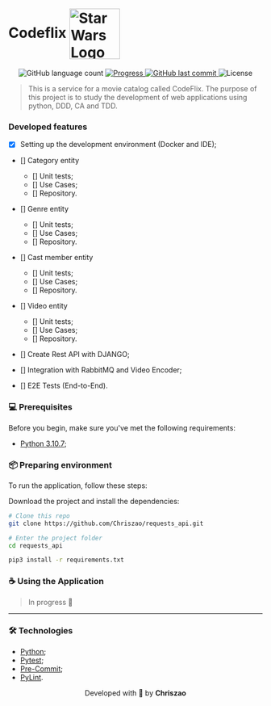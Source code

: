 # Codeflix <img alt="Star Wars Logo" src="https://i.pinimg.com/originals/b4/b5/fd/b4b5fdf7bf06601ad4bd1cc6f73acff3.png" width=100 heigh=100 align="center"/>

<p align="center">

  <img alt="GitHub language count" src="https://img.shields.io/github/languages/count/Chriszao/requests_api?color=%2304D361" />

  <a href="http://makeapullrequest.com">
    <img src="https://img.shields.io/badge/progress-10%25-brightgreen.svg" alt="Progress">
  </a>

  <a href="https://github.com/Chriszao/requests_api/commits/main">
    <img alt="GitHub last commit" src="https://img.shields.io/github/last-commit/Chriszao/requests_api">
  </a>

  <img alt="License" src="https://img.shields.io/badge/license-MIT-brightgreen">
</p>

> This is a service for a movie catalog called CodeFlix. The purpose of this project is to study the development of web applications using python, DDD, CA and TDD.

### Developed features

- [x] Setting up the development environment (Docker and IDE);
- [] Category entity
    - [] Unit tests;
    - [] Use Cases;
    - [] Repository.

- [] Genre entity
    - [] Unit tests;
    - [] Use Cases;
    - [] Repository.

- [] Cast member entity
    - [] Unit tests;
    - [] Use Cases;
    - [] Repository.

- [] Video entity
    - [] Unit tests;
    - [] Use Cases;
    - [] Repository.

- [] Create Rest API with DJANGO;
- [] Integration with RabbitMQ and Video Encoder;
- [] E2E Tests (End-to-End).

### 💻 Prerequisites

Before you begin, make sure you've met the following requirements:

* [Python 3.10.7](https://www.python.org/downloads/);

### 📦 Preparing environment

To run the application, follow these steps:

Download the project and install the dependencies:

```bash
# Clone this repo
git clone https://github.com/Chriszao/requests_api.git

# Enter the project folder
cd requests_api

pip3 install -r requirements.txt
```

### ☕ Using the Application

> In progress 🚧

---
### 🛠️ Technologies
- [Python](https://www.python.org/downloads/);
- [Pytest](https://docs.pytest.org/en/7.3.x/);
- [Pre-Commit](https://pre-commit.com/);
- [PyLint](https://pypi.org/project/pylint/).

<p align="center">
  Developed with 💙 by <strong>Chriszao</strong>
</p>
